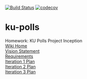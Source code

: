 [![Build Status](https://travis-ci.com/ParnThanatibordee/ku-polls.svg?branch=master)](https://travis-ci.com/ParnThanatibordee/ku-polls)
[![codecov](https://codecov.io/gh/ParnThanatibordee/ku-polls/branch/master/graph/badge.svg?token=VVD4CJ7I09)](https://codecov.io/gh/ParnThanatibordee/ku-polls)  
# ku-polls
Homework: KU Polls Project Inception  
[Wiki Home](../../wiki/Home)  
[Vision Statement](../../wiki/Vision%20Statement)  
[Requirements](../../wiki/Requirements)  
[Iteration 1 Plan](../../wiki/Iteration%201%20Plan)  
[Iteration 2 Plan](../../wiki/Iteration%202%20Plan)  
[Iteration 3 Plan](../../wiki/Iteration%203%20Plan)  